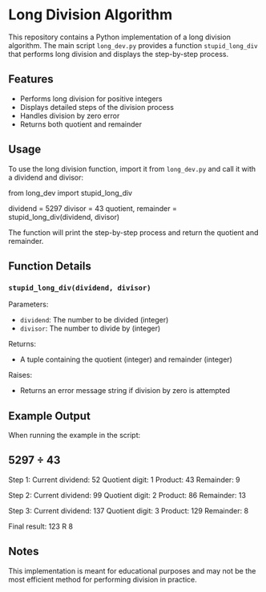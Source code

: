 # Long Division Algorithm

This repository contains a Python implementation of a long division algorithm. The main script `long_dev.py` provides a function `stupid_long_div` that performs long division and displays the step-by-step process.

## Features

- Performs long division for positive integers
- Displays detailed steps of the division process
- Handles division by zero error
- Returns both quotient and remainder

## Usage

To use the long division function, import it from `long_dev.py` and call it with a dividend and divisor:

from long_dev import stupid_long_div

dividend = 5297
divisor = 43
quotient, remainder = stupid_long_div(dividend, divisor)

The function will print the step-by-step process and return the quotient and remainder.

## Function Details

### `stupid_long_div(dividend, divisor)`

Parameters:

- `dividend`: The number to be divided (integer)
- `divisor`: The number to divide by (integer)

Returns:

- A tuple containing the quotient (integer) and remainder (integer)

Raises:

- Returns an error message string if division by zero is attempted

## Example Output

When running the example in the script:

## 5297 ÷ 43

Step 1:
Current dividend: 52
Quotient digit: 1
Product: 43
Remainder: 9

Step 2:
Current dividend: 99
Quotient digit: 2
Product: 86
Remainder: 13

Step 3:
Current dividend: 137
Quotient digit: 3
Product: 129
Remainder: 8

Final result: 123 R 8

## Notes

This implementation is meant for educational purposes and may not be the most efficient method for performing division in practice.
